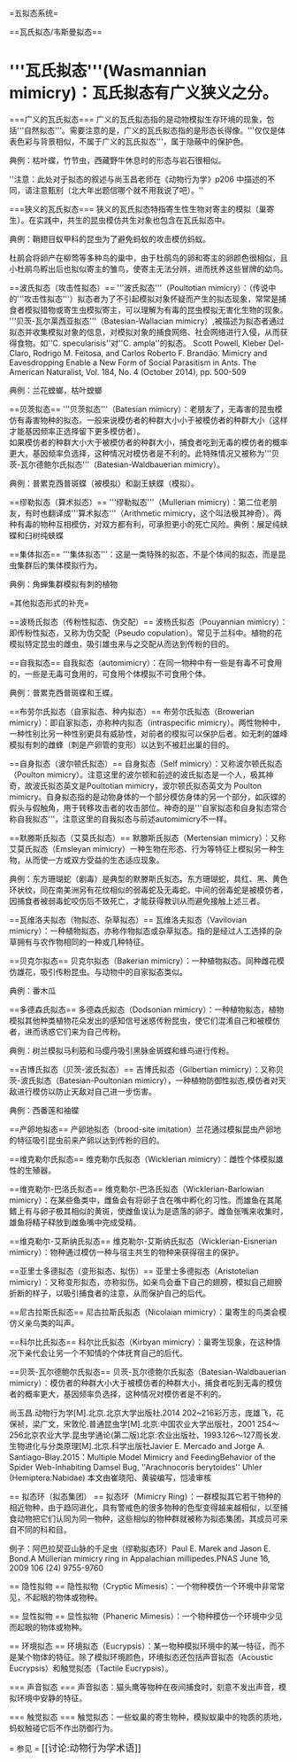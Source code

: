 =五拟态系统=

==瓦氏拟态/韦斯曼拟态==

# '''瓦氏拟态'''(Wasmannian mimicry)：瓦氏拟态有广义狭义之分。

===广义的瓦氏拟态===
广义的瓦氏拟态指的是动物模拟生存环境的现象，包括'''自然拟态'''。需要注意的是，广义的瓦氏拟态指的是形态长得像。'''仅仅是体表色彩与背景相似，不属于广义的瓦氏拟态'''，属于隐蔽中的保护色。

典例：枯叶蝶，竹节虫，西藏野牛休息时的形态与岩石很相似。

''注意：此处对于拟态的叙述与尚玉昌老师在《动物行为学》p206 中描述的不同，请注意甄别（北大年出题信哪个就不用我说了吧）。'' 

===狭义的瓦氏拟态===
狭义的瓦氏拟态特指寄生性生物对寄主的模拟（巢寄生）。在实践中，共生的昆虫模仿共生对象也包含在瓦氏拟态中。

典例：鞘翅目蚁甲科的昆虫为了避免蚂蚁的攻击模仿蚂蚁。

杜鹃会将卵产在柳莺等多种鸟的巢中，由于杜鹃鸟的卵和寄主的卵颜色很相似，且小杜鹃鸟孵出后也拟似寄主的雏鸟，使寄主无法分辨，进而抚养这些冒牌的幼鸟。

==波氏拟态（攻击性拟态）==
'''波氏拟态'''（Poultotian mimicry）：（传说中的'''攻击性拟态'''）拟态者为了不引起模拟对象怀疑而产生的拟态现象，常常是捕食者模拟猎物或寄生虫模拟寄主，可以理解为有毒的昆虫模拟无害化生物的现象。
<br>
'''贝茨-瓦尔莱西亚拟态'''（Batesian-Wallacian mimicry）,被描述为拟态者通过拟态并收集模拟对象的信息，对模拟对象的捕食网络、社会网络进行入侵，从而获得食物。如''C. specularisis''对''C. ampla''的拟态。<ref> Scott Powell, Kleber Del-Claro, Rodrigo M. Feitosa, and Carlos Roberto F. Brandão. Mimicry and Eavesdropping Enable a New Form of Social Parasitism in Ants. The American Naturalist, Vol. 184, No. 4 (October 2014), pp. 500-509 </ref>

典例：兰花螳螂，枯叶螳螂

==贝茨拟态==
'''贝茨拟态'''（Batesian mimicry）：老朋友了，无毒害的昆虫模仿有毒害物种的拟态。一般来说模仿者的种群大小小于被模仿者的种群大小（这样才能基因频率正选择留下更多模仿者）。<br>
如果模仿者的种群大小大于被模仿者的种群大小，捕食者吃到无毒的模仿者的概率更大，基因频率负选择，这种情况对模仿者是不利的。此特殊情况又被称为'''贝茨-瓦尔德鲍尔氏拟态'''（Batesian-Waldbauerian mimicry）。

典例：普累克西普斑蝶（被模拟）和副王蛱蝶（模拟）。

==缪勒拟态（算术拟态）==
'''缪勒拟态'''（Mullerian mimicry）：第二位老朋友，有时也翻译成'''算术拟态'''（Arithmetic mimicry，这个叫法极其神奇）。两种有毒的物种互相模仿，对双方都有利，可承担更小的死亡风险。典例：展足纯蛱蝶和臼树纯蛱蝶

==集体拟态==
'''集体拟态'''：这是一类特殊的拟态，不是个体间的拟态，而是昆虫集群后的集体模拟行为。

典例：角蝉集群模拟有刺的植物

=其他拟态形式的补充=

==波杨氏拟态（传粉性拟态、伪交配）==
波杨氏拟态（Pouyannian mimicry）：即传粉性拟态，又称为伪交配（Pseudo copulation）。常见于兰科中。植物的花模拟特定昆虫的雌虫，吸引雄虫来与之交配从而达到传粉的目的。

==自我拟态==
自我拟态（automimicry）：在同一物种中有一些是有毒不可食用的，一些是无毒可食用的，可食用个体模拟不可食用个体。

典例：普累克西普斑蝶和王蝶。

==布劳尔氏拟态（自家拟态、种内拟态）==
布劳尔氏拟态（Browerian mimicry）：即自家拟态，亦称种内拟态（intraspecific mimicry）。两性物种中，一种性别比另一种性别更具有威胁性，对前者的模拟可以保护后者。如无刺的雄峰模拟有刺的雌蜂（刺是产卵管的变形）以达到不被赶出巢的目的。

==自身拟态（波尔顿氏拟态）==
自身拟态（Self mimicry）：又称波尔顿氏拟态（Poulton mimicry）。注意这里的波尔顿和前述的波氏拟态是一个人，极其神奇，故波氏拟态英文是Poultotian mimicry，波尔顿氏拟态英文为 Poulton mimicry。自身拟态指的是动物身体的一个部分模仿身体的另一个部分，如灰蝶的假头与假触角，用于转移攻击者的攻击部位。神奇的是'''自家拟态和自身拟态常合称自我拟态'''，注意这里的自我拟态与前述automimicry不一样。

==默滕斯氏拟态（艾莫氏拟态）==
默滕斯氏拟态（Mertensian mimicry）：又称艾莫氏拟态（Emsleyan mimicry）一种生物在形态、行为等特征上模拟另一种生物，从而使一方或双方受益的生态适应现象。

典例：东方珊瑚蛇（剧毒）是典型的默滕斯氏拟态。东方珊瑚蛇，具红、黑、黄色环状纹，同在南美洲另有花纹相似的弱毒蛇及无毒蛇。中间的弱毒蛇是被模仿者，因捕食者被弱毒蛇咬伤后不致死亡，才能获得教训从而避免接触上述三者。

==瓦维洛夫拟态（物拟态、杂草拟态）==
瓦维洛夫拟态（Vavilovian mimicry）：一种植物拟态，亦称作物拟态或杂草拟态。指的是经过人工选择的杂草拥有与农作物相同的一种或几种特征。

==贝克尔拟态==
贝克尔拟态（Bakerian mimicry）：一种植物拟态。同种雌花模仿雄花，吸引传粉昆虫。与动物中的自家拟态类似。

典例：番木瓜

==多德森氏拟态==
多德森氏拟态（Dodsonian mimicry）：一种植物拟态，植物模拟其他种类植物花朵发出的感知信号迷惑传粉昆虫，使它们混淆自己和被模仿者，进而诱惑它们来为自己传粉。

典例：树兰模拟马利筋和马缨丹吸引黑脉金斑蝶和蜂鸟进行传粉。

==吉博氏拟态（贝茨-波氏拟态）==
吉博氏拟态（Gilbertian mimicry）：又称贝茨-波氏拟态（Batesian-Poultonian mimicry），一种植物防御性拟态,模仿者对天敌进行模仿以防止天敌对自己进一步伤害。

典例：西番莲和袖蝶

==产卵地拟态==
产卵地拟态（brood-site imitation）兰花通过模拟昆虫产卵地的特征吸引昆虫前来产卵以达到传粉的目的。

==维克勒尔氏拟态==
维克勒尔氏拟态（Wicklerian mimicry）：雌性个体模拟雄性的生殖器。

==维克勒尔-巴洛氏拟态==
维克勒尔-巴洛氏拟态（Wicklerian-Barlowian mimicry）：在某些鱼类中，雌鱼会有将卵子含在嘴中孵化的习性。而雄鱼在其尾鳍上有与卵子极其相似的黄斑，使雌鱼误认为是遗落的卵子。雌鱼张嘴来收集时，雄鱼将精子释放到雌鱼嘴中完成受精。

==维克勒尔-艾斯纳氏拟态==
维克勒尔-艾斯纳氏拟态（Wicklerian-Eisnerian mimicry）：物种通过模仿一种与宿主共生的物种来获得宿主的保护。

==亚里士多德拟态（变形拟态、拟伤）==
亚里士多德拟态（Aristotelian mimicry）：又称变形拟态，亦称拟伤。如亲鸟会垂下自己的翅膀，模拟自己翅膀折断的样子，以吸引捕食者的注意，从而保护自己的后代。

==尼古拉斯氏拟态==
尼古拉斯氏拟态（Nicolaian mimicry）：巢寄生的鸟类会模仿义亲鸟类的叫声。

==科尔比氏拟态==
科尔比氏拟态（Kirbyan mimicry）：巢寄生现象，在这种情况下亲代会让另一个不知情的个体抚育自己的后代。

==贝茨-瓦尔德鲍尔氏拟态==
贝茨-瓦尔德鲍尔氏拟态（Batesian-Waldbauerian mimicry）：模仿者的种群大小大于被模仿者的种群大小，捕食者吃到无毒的模仿者的概率更大，基因频率负选择，这种情况对模仿者是不利的。

<ref>尚玉昌.动物行为学[M].北京.北京大学出版社.2014 202~216</ref><ref>彩万志，庞雄飞，花保祯，梁广文，宋敦伦.普通昆虫学[M].北京:中国农业大学出版社，2001 254～256</ref><ref>北京农业大学.昆虫学通论(第二版)北京:农业出版社，1993.126～127</ref><ref>周长发.生物进化与分类原理[M].北京.科学出版社</ref><ref>Javier E. Mercado and Jorge A. Santiago-Blay.2015：Multiple Model Mimicry and FeedingBehavior of the Spider Web-Inhabiting Damsel Bug, ''Arachnocoris berytoides'' Uhler (Hemiptera:Nabidae) </ref><ref>本文由崔晓阳、黄骏编写，恺凌审核 </ref>

== 拟态环（拟态集团） ==
拟态环（Mimicry Ring）：一群模拟其它若干物种的相近物种，由于趋同进化，具有警戒色的很多物种的色型变得越来越相似，以至捕食动物把它们认同为同一物种，这些相似的物种群就被称为拟态集团，其成员可来自不同的科和目。

例子：阿巴拉契亚山脉的千足虫（缪勒拟态环）<ref>Paul E. Marek and Jason E. Bond.A Müllerian mimicry ring in Appalachian millipedes.PNAS June 16, 2009 106 (24) 9755-9760</ref>

== 隐性拟物 ==
隐性拟物（Cryptic Mimesis）：一个物种模仿一个环境中非常常见，不起眼的物体或物种。

== 显性拟物 ==
显性拟物（Phaneric Mimesis）：一个物种模仿一个环境中少见而起眼的物体或物种。

== 环境拟态 ==
环境拟态（Eucrypsis）：某一物种模拟环境中的某一特征，而不是某个物体的特征。除了模拟环境颜色，环境拟态还包括声音拟态（Acoustic Eucrypsis）和触觉拟态（Tactile Eucrypsis）。

=== 声音拟态 ===
声音拟态：猫头鹰等物种在夜间捕食时，刻意不发出声音，模拟环境中安静的特征。

=== 触觉拟态 ===
触觉拟态：一些蚁巢的寄生物种，模拟蚁巢中的物质的质地，蚂蚁触碰它后不作出防御行为。

= 参见 =
<big>[[讨论:动物行为学术语]]</big><references />